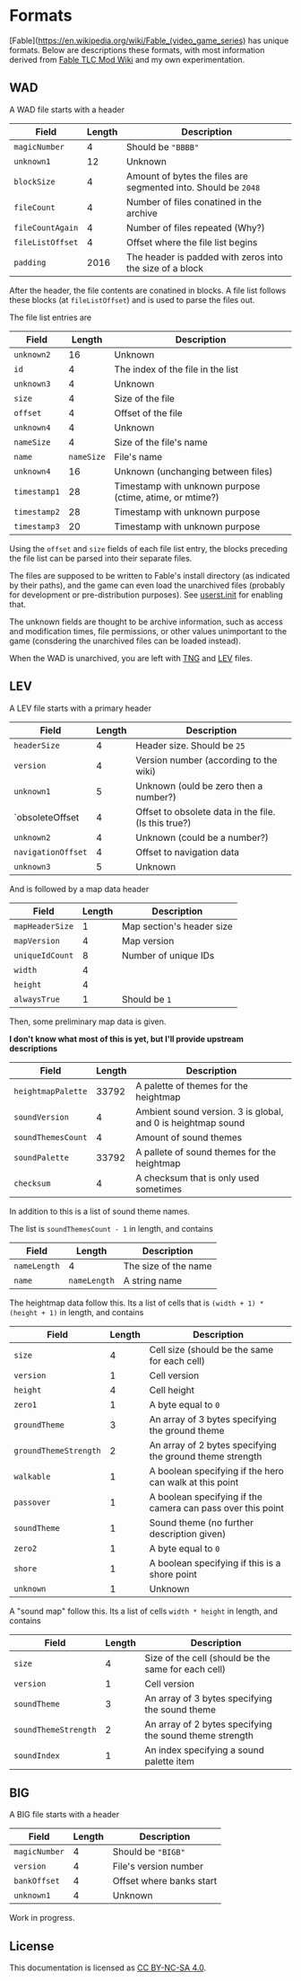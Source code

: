 # Formats

[Fable](https://en.wikipedia.org/wiki/Fable_(video_game_series) has unique formats. Below are descriptions these formats, with most information derived from [Fable TLC Mod Wiki](http://fabletlcmod.com/wiki/doku.php) and my own experimentation.

## WAD

A WAD file starts with a header

| Field            | Length | Description                                                    |
|------------------|--------|----------------------------------------------------------------|
| `magicNumber`    | 4      | Should be `"BBBB"`                                             |
| `unknown1`       | 12     | Unknown                                                        |
| `blockSize`      | 4      | Amount of bytes the files are segmented into. Should be `2048` |
| `fileCount`      | 4      | Number of files conatined in the archive                       |
| `fileCountAgain` | 4      | Number of files repeated (Why?)                                |
| `fileListOffset` | 4      | Offset where the file list begins                              |
| `padding`        | 2016   | The header is padded with zeros into the size of a block       |

After the header, the file contents are conatined in blocks. A file list follows these blocks (at `fileListOffset`) and is used to parse the files out.

The file list entries are

| Field        | Length     | Description                                                    |
|--------------|------------|----------------------------------------------------------------|
| `unknown2`   | 16         | Unknown                                                        |
| `id`         | 4          | The index of the file in the list                              |
| `unknown3`   | 4          | Unknown                                                        |
| `size`       | 4          | Size of the file                                               |
| `offset`     | 4          | Offset of the file                                             |
| `unknown4`   | 4          | Unknown                                                        |
| `nameSize`   | 4          | Size of the file's name                                        |
| `name`       | `nameSize` | File's name                                                    |
| `unknown4`   | 16         | Unknown (unchanging between files)                             |
| `timestamp1` | 28         | Timestamp with unknown purpose (ctime, atime, or mtime?)       |
| `timestamp2` | 28         | Timestamp with unknown purpose                                 |
| `timestamp3` | 20         | Timestamp with unknown purpose                                 |

Using the `offset` and `size` fields of each file list entry, the blocks preceding the file list can be parsed into their separate files.

The files are supposed to be written to Fable's install directory (as indicated by their paths), and the game can even load the unarchived files (probably for development or pre-distribution purposes). See [userst.init](#) for enabling that.

The unknown fields are thought to be archive information, such as access and modification times, file permissions, or other values unimportant to the game (consdering the unarchived files can be loaded instead).

When the WAD is unarchived, you are left with [TNG](#TNG) and [LEV](#LEV) files.

## LEV

A LEV file starts with a primary header

| Field              | Length | Description                                          |
|--------------------|--------|------------------------------------------------------|
| `headerSize`       | 4      | Header size. Should be `25`                          |
| `version`          | 4      | Version number (according to the wiki)               |
| `unknown1`         | 5      | Unknown (ould be zero then a number?)                |
| `obsoleteOffset    | 4      | Offset to obsolete data in the file. (Is this true?) |
| `unknown2`         | 4      | Unknown (could be a number?)                         |
| `navigationOffset` | 4      | Offset to navigation data                            |
| `unknown3`         | 5      | Unknown                                              |

And is followed by a map data header

| Field           | Length | Description               |
|-----------------|--------|---------------------------|
| `mapHeaderSize` | 1      | Map section's header size |
| `mapVersion`    | 4      | Map version               |
| `uniqueIdCount` | 8      | Number of unique IDs      |
| `width`         | 4      |                           |
| `height`        | 4      |                           |
| `alwaysTrue`    | 1      | Should be `1`             |

Then, some preliminary map data is given.

**I don't know what most of this is  yet, but I'll provide upstream descriptions**

| Field              | Length | Description                                                  |
|--------------------|--------|--------------------------------------------------------------|
| `heightmapPalette` | 33792  | A palette of themes for the heightmap                        |
| `soundVersion`     | 4      | Ambient sound version. 3 is global, and 0 is heightmap sound |
| `soundThemesCount` | 4      | Amount of sound themes                                       |
| `soundPalette`     | 33792  | A pallete of sound themes for the heightmap                  |
| `checksum`         | 4      | A checksum that is only used sometimes                       |

In addition to this is a list of sound theme names.

The list is `soundThemesCount - 1` in length, and contains

| Field        | Length       | Description          |
|--------------|--------------|----------------------|
| `nameLength` | 4            | The size of the name |
| `name`       | `nameLength` | A string name        |

The heightmap data follow this. Its a list of cells that is `(width + 1) * (height + 1)` in length, and contains

| Field                 | Length | Description                                                 |
|-----------------------|--------|-------------------------------------------------------------|
| `size`                | 4      | Cell size (should be the same for each cell)                |
| `version`             | 1      | Cell version                                                |
| `height`              | 4      | Cell height                                                 |
| `zero1`               | 1      | A byte equal to `0`                                         |
| `groundTheme`         | 3      | An array of 3 bytes specifying the ground theme             |
| `groundThemeStrength` | 2      | An array of 2 bytes specifying the ground theme strength    |
| `walkable`            | 1      | A boolean specifying if the hero can walk at this point     |
| `passover`            | 1      | A boolean specifying if the camera can pass over this point |
| `soundTheme`          | 1      | Sound theme (no further description given)                  |
| `zero2`               | 1      | A byte equal to `0`                                         |
| `shore`               | 1      | A boolean specifying if this is a shore point               |
| `unknown`             | 1      | Unknown                                                     |

A "sound map" follow this. Its a list of cells `width * height` in length, and contains

| Field                | Length | Description                                             |
|----------------------|--------|---------------------------------------------------------|
| `size`               | 4      | Size of the cell (should be the same for each cell)     |
| `version`            | 1      | Cell version                                            |
| `soundTheme`         | 3      | An array of 3 bytes specifying the sound theme          |
| `soundThemeStrength` | 2      | An array of 2 bytes specifying the sound theme strength |
| `soundIndex`         | 1      | An index specifying a sound palette item                |

## BIG

A BIG file starts with a header

| Field         | Length | Description              |
|---------------|--------|--------------------------|
| `magicNumber` | 4      | Should be `"BIGB"`       |
| `version`     | 4      | File's version number    |
| `bankOffset`  | 4      | Offset where banks start |
| `unknown1`    | 4      | Unknown                  |

Work in progress.

## License

This documentation is licensed as [CC BY-NC-SA 4.0](https://creativecommons.org/licenses/by-nc-sa/4.0/legalcode).